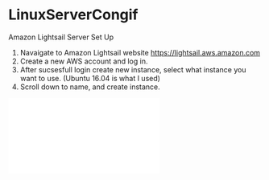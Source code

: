 # LinuxServerCongif
Amazon Lightsail Server Set Up

1. Navaigate to Amazon Lightsail website https://lightsail.aws.amazon.com
2. Create a new AWS account and log in.
3. After sucsesfull login create new instance, select what instance you want to use. (Ubuntu 16.04 is what I used)
4. Scroll down to name, and create instance.

![image](chrome-extension://fdpohaocaechififmbbbbbknoalclacl/capture.html?id=1&url=https%3A%2F%2Flightsail.aws.amazon.com%2Fls%2Fwebapp%2Fhome%2Finstances)

